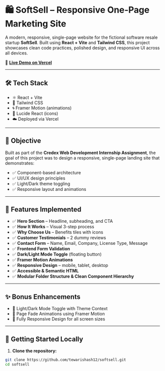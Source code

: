 # 🛍️ SoftSell – Responsive One-Page Marketing Site

A modern, responsive, single-page website for the fictional software resale startup **SoftSell**. Built using **React + Vite** and **Tailwind CSS**, this project showcases clean code practices, polished design, and responsive UI across all devices.

🚀 **[Live Demo on Vercel](https://softsell-jade.vercel.app/)**

---

## 🛠 Tech Stack

- ⚛️ React + Vite  
- 🎨 Tailwind CSS  
- 🌀 Framer Motion (animations)  
- 🧩 Lucide React (icons)  
- ☁️ Deployed via Vercel  

---

## 🎯 Objective

Built as part of the **Credex Web Development Internship Assignment**, the goal of this project was to design a responsive, single-page landing site that demonstrates:

- ✅ Component-based architecture  
- ✅ UI/UX design principles  
- ✅ Light/Dark theme toggling  
- ✅ Responsive layout and animations  

---

## 🚀 Features Implemented

- ✅ **Hero Section** – Headline, subheading, and CTA  
- ✅ **How It Works** – Visual 3-step process  
- ✅ **Why Choose Us** – Benefits tiles with icons  
- ✅ **Customer Testimonials** – 2 dummy reviews  
- ✅ **Contact Form** – Name, Email, Company, License Type, Message  
- ✅ **Frontend Form Validation**  
- ✅ **Dark/Light Mode Toggle** (floating button)  
- ✅ **Framer Motion Animations**  
- ✅ **Responsive Design** – mobile, tablet, desktop  
- ✅ **Accessible & Semantic HTML**  
- ✅ **Modular Folder Structure & Clean Component Hierarchy**  

---

## ✨ Bonus Enhancements

- 🌙 Light/Dark Mode Toggle with Theme Context  
- 💫 Page Fade Animations using Framer Motion  
- 📱 Fully Responsive Design for all screen sizes  

---

## 🧪 Getting Started Locally

1. **Clone the repository:**

```bash
git clone https://github.com/tewarishash12/softsell.git
cd softsell
